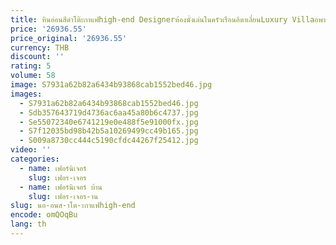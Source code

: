 ```yaml
---
title: หินอ่อนสีดําโต๊ะกาแฟhigh-end Designerห้องนั่งเล่นในครัวเรือนอิตาเลี่ยนLuxury Villaอพาร์ทเมนท์ขนาดเล็กใหม่
price: '26936.55'
price_original: '26936.55'
currency: THB
discount: ''
rating: 5
volume: 58
image: S7931a62b82a6434b93868cab1552bed46.jpg
images:
  - S7931a62b82a6434b93868cab1552bed46.jpg
  - Sdb357643719d4736ac6aa45a80b6c4737.jpg
  - Se55072340e6741219e0e488f5e91000fx.jpg
  - S7f12035bd98b42b5a10269499cc49b165.jpg
  - S009a8730cc444c5190cfdc44267f25412.jpg
video: ''
categories:
  - name: เฟอร์นิเจอร์
    slug: เฟอร-เจอร
  - name: เฟอร์นิเจอร์ บ้าน
    slug: เฟอร-เจอร-าน
slug: นอ-อนส-าโต-ะกาแฟhigh-end
encode: omQOqBu
lang: th
---
```

  
